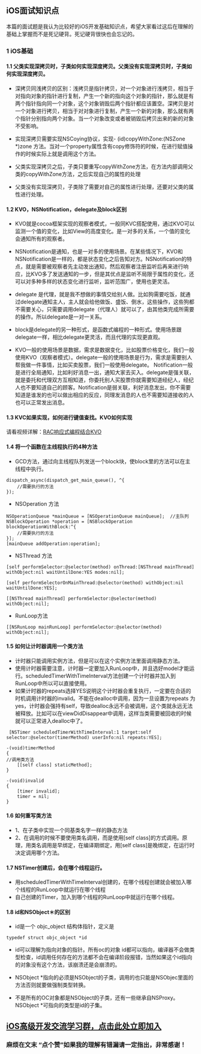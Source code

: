 ## iOS面试知识点

本篇的面试题是我认为比较好的iOS开发基础知识点，希望大家看过这后在理解的基础上掌握而不是死记硬背。死记硬背很快也会忘记的。

### 1 iOS基础

#### 1.1 父类实现深拷贝时，子类如何实现深度拷贝。父类没有实现深拷贝时，子类如何实现深度拷贝。

*   深拷贝同浅拷贝的区别：浅拷贝是指针拷贝，对一个对象进行浅拷贝，相当于对指向对象的指针进行复制，产生一个新的指向这个对象的指针，那么就是有两个指针指向同一个对象，这个对象销毁后两个指针都应该置空。深拷贝是对一个对象进行拷贝，相当于对对象进行复制，产生一个新的对象，那么就有两个指针分别指向两个对象。当一个对象改变或者被销毁后拷贝出来的新的对象不受影响。

*   实现深拷贝需要实现NSCoying协议，实现- (id)copyWithZone:(NSZone *)zone 方法。当对一个property属性含有copy修饰符的时候，在进行赋值操作的时候实际上就是调用这个方法。

*   父类实现深拷贝之后，子类只要重写copyWithZone方法，在方法内部调用父类的copyWithZone方法，之后实现自己的属性的处理

*   父类没有实现深拷贝，子类除了需要对自己的属性进行处理，还要对父类的属性进行处理。

#### 1.2 KVO，NSNotification，delegate及block区别

*   KVO就是cocoa框架实现的观察者模式，一般同KVC搭配使用，通过KVO可以监测一个值的变化，比如View的高度变化。是一对多的关系，一个值的变化会通知所有的观察者。

*   NSNotification是通知，也是一对多的使用场景。在某些情况下，KVO和NSNotification是一样的，都是状态变化之后告知对方。NSNotification的特点，就是需要被观察者先主动发出通知，然后观察者注册监听后再来进行响应，比KVO多了发送通知的一步，但是其优点是监听不局限于属性的变化，还可以对多种多样的状态变化进行监听，监听范围广，使用也更灵活。

*   delegate 是代理，就是我不想做的事情交给别人做。比如狗需要吃饭，就通过delegate通知主人，主人就会给他做饭、盛饭、倒水，这些操作，这些狗都不需要关心，只需要调用delegate（代理人）就可以了，由其他类完成所需要的操作。所以delegate是一对一关系。

*   block是delegate的另一种形式，是函数式编程的一种形式。使用场景跟delegate一样，相比delegate更灵活，而且代理的实现更直观。

*   KVO一般的使用场景是数据，需求是数据变化，比如股票价格变化，我们一般使用KVO（观察者模式）。delegate一般的使用场景是行为，需求是需要别人帮我做一件事情，比如买卖股票，我们一般使用delegate。
    Notification一般是进行全局通知，比如利好消息一出，通知大家去买入。delegate是强关联，就是委托和代理双方互相知道，你委托别人买股票你就需要知道经纪人，经纪人也不要知道自己的顾客。Notification是弱关联，利好消息发出，你不需要知道是谁发的也可以做出相应的反应，同理发消息的人也不需要知道接收的人也可以正常发出消息。

#### 1.3 KVC如果实现，如何进行键值查找。KVO如何实现

请看视频详解：[RAC响应式编程结合KVO](https://www.bilibili.com/video/BV1Ya411F7Yx)

#### 1.4 将一个函数在主线程执行的4种方法

*   GCD方法，通过向主线程队列发送一个block块，使block里的方法可以在主线程中执行。

```
dispatch_async(dispatch_get_main_queue(), ^{      
    //需要执行的方法
});

```

*   NSOperation 方法

```
NSOperationQueue *mainQueue = [NSOperationQueue mainQueue];  //主队列
NSBlockOperation *operation = [NSBlockOperation blockOperationWithBlock:^{
	//需要执行的方法
}];
[mainQueue addOperation:operation];

```

*   NSThread 方法

```
[self performSelector:@selector(method) onThread:[NSThread mainThread] withObject:nil waitUntilDone:YES modes:nil];

[self performSelectorOnMainThread:@selector(method) withObject:nil waitUntilDone:YES];

[[NSThread mainThread] performSelector:@selector(method) withObject:nil];

```

*   RunLoop方法

```
[[NSRunLoop mainRunLoop] performSelector:@selector(method) withObject:nil];

```

#### 1.5 如何让计时器调用一个类方法

*   计时器只能调用实例方法，但是可以在这个实例方法里面调用静态方法。
*   使用计时器需要注意，计时器一定要加入RunLoop中，并且选好model才能运行。scheduledTimerWithTimeInterval方法创建一个计时器并加入到RunLoop中所以可以直接使用。
*   如果计时器的repeats选择YES说明这个计时器会重复执行，一定要在合适的时机调用计时器的invalid。不能在dealloc中调用，因为一旦设置为repeats 为yes，计时器会强持有self，导致dealloc永远不会被调用，这个类就永远无法被释放。比如可以在viewDidDisappear中调用，这样当类需要被回收的时候就可以正常进入dealloc中了。

```
 [NSTimer scheduledTimerWithTimeInterval:1 target:self selector:@selector(timerMethod) userInfo:nil repeats:YES];

-(void)timerMethod
{
//调用类方法
	[[self class] staticMethod];
}

-(void)invalid
{
	[timer invalid];
	timer = nil;
}

```

#### 1.6 如何重写类方法

*   1、在子类中实现一个同基类名字一样的静态方法
*   2、在调用的时候不要使用类名调用，而是使用[self class]的方式调用。原理，用类名调用是早绑定，在编译期绑定，用[self class]是晚绑定，在运行时决定调用哪个方法。

#### 1.7 NSTimer创建后，会在哪个线程运行。

*   用scheduledTimerWithTimeInterval创建的，在哪个线程创建就会被加入哪个线程的RunLoop中就运行在哪个线程
*   自己创建的Timer，加入到哪个线程的RunLoop中就运行在哪个线程。

#### 1.8 id和NSObject＊的区别

*   id是一个 objc_object 结构体指针，定义是

```
typedef struct objc_object *id

```

*   id可以理解为指向对象的指针。所有oc的对象 id都可以指向，编译器不会做类型检查，id调用任何存在的方法都不会在编译阶段报错，当然如果这个id指向的对象没有这个方法，该崩溃还是会崩溃的。

*   NSObject *指向的必须是NSObject的子类，调用的也只能是NSObjec里面的方法否则就要做强制类型转换。

*   不是所有的OC对象都是NSObject的子类，还有一些继承自NSProxy。NSObject *可指向的类型是id的子集。
## [iOS高级开发交流学习群，点击此处立即加入](https://jq.qq.com/?_wv=1027&k=ugTWIjyd)

### **麻烦在文末 “点个赞”如果我的理解有错漏请一定指出，非常感谢！**
